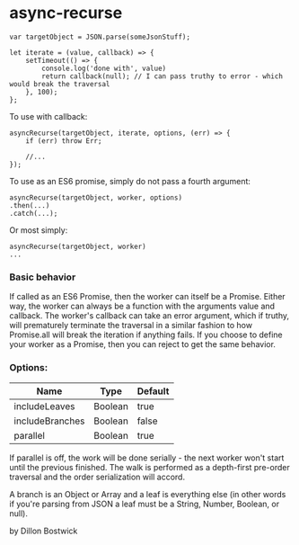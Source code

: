 # async-recurse

```
var targetObject = JSON.parse(someJsonStuff);

let iterate = (value, callback) => {
	setTimeout(() => {
		console.log('done with', value)
		return callback(null); // I can pass truthy to error - which would break the traversal
	}, 100);	
};
```

To use with callback:

```
asyncRecurse(targetObject, iterate, options, (err) => {
	if (err) throw Err;

	//...
});
```

To use as an ES6 promise, simply do not pass a fourth argument:
```
asyncRecurse(targetObject, worker, options)
.then(...)
.catch(...);
```
Or most simply:
```
asyncRecurse(targetObject, worker)
...
```

### Basic behavior
If called as an ES6 Promise, then the worker can itself be a Promise. Either way,
the worker can always be a function with the arguments value and callback. The worker's
callback can take an error argument, which if truthy, will prematurely terminate the
traversal in a similar fashion to how Promise.all will break the iteration if anything fails.
If you choose to define your worker as a Promise, then you can reject to get the same behavior.

### Options:

| Name            | Type    | Default  |
|-----------------|---------|----------|
| includeLeaves   | Boolean | true     |
| includeBranches | Boolean | false    |
| parallel	  | Boolean | true     |

If parallel is off, the work will be done serially - the next worker won't start
until the previous finished. The walk is performed as a depth-first pre-order
traversal and the order serialization will accord.

A branch is an Object or Array and a leaf is everything else (in other words if you're parsing
from JSON a leaf must be a String, Number, Boolean, or null).

by Dillon Bostwick
